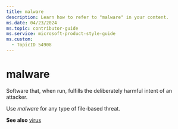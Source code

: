 ```yaml
---
title: malware
description: Learn how to refer to "malware" in your content.
ms.date: 04/23/2024
ms.topic: contributor-guide
ms.service: microsoft-product-style-guide
ms.custom:
  - TopicID 54908
---
```



# malware

Software that, when run, fulfills the deliberately harmful intent of an attacker.  

Use *malware* for any type of file-based threat.  

**See also** [virus](~\a_z_names_terms\v\virus.md)